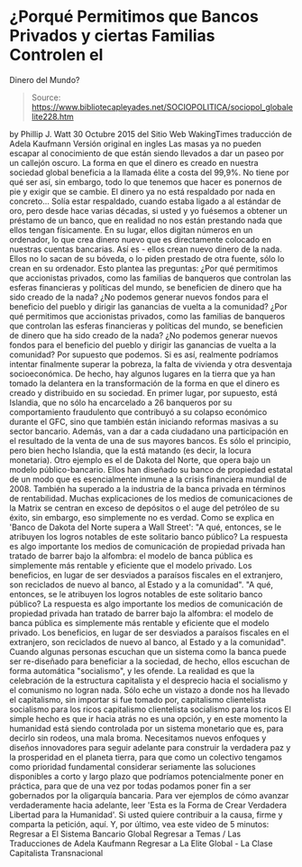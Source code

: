 # ¿Porqué Permitimos que Bancos Privados y ciertas Familias Controlen el 
Dinero del Mundo?

> Source: https://www.bibliotecapleyades.net/SOCIOPOLITICA/sociopol_globalelite228.htm

by Phillip J. Watt 30 Octubre 2015 del Sitio Web WakingTimes
traducción de Adela Kaufmann Versión original en ingles
Las masas ya no pueden escapar al conocimiento de que están siendo llevados a dar un paseo por un callejón oscuro.
La forma en que el dinero es creado en nuestra sociedad global beneficia a la llamada élite a costa del 99,9%. No tiene por qué ser así, sin embargo, todo lo que tenemos que hacer es ponernos de pie y exigir que se cambie.
El dinero ya no está respaldado por nada en concreto...
Solía estar respaldado, cuando estaba ligado a al estándar de oro, pero desde hace varias décadas, si usted y yo fuésemos a obtener un préstamo de un banco, que en realidad no nos están prestando nada que ellos tengan físicamente.
En su lugar, ellos digitan números en un ordenador, lo que crea dinero nuevo que es directamente colocado en nuestras cuentas bancarias. Así es - ellos crean nuevo dinero de la nada.
Ellos no lo sacan de su bóveda, o lo piden prestado de otra fuente, sólo lo crean en su ordenador.
Esto plantea las preguntas:
¿Por qué permitimos que accionistas privados, como las familias de banqueros que controlan las esferas financieras y políticas del mundo, se beneficien de dinero que ha sido creado de la nada? ¿No podemos generar nuevos fondos para el beneficio del pueblo y dirigir las ganancias de vuelta a la comunidad?
¿Por qué permitimos que accionistas privados, como las familias de banqueros que controlan las esferas financieras y políticas del mundo, se beneficien de dinero que ha sido creado de la nada?
¿No podemos generar nuevos fondos para el beneficio del pueblo y dirigir las ganancias de vuelta a la comunidad?
Por supuesto que podemos.
Si es así, realmente podríamos intentar finalmente superar la pobreza, la falta de vivienda y otra desventaja socioeconómica. De hecho, hay algunos lugares en la tierra que ya han tomado la delantera en la transformación de la forma en que el dinero es creado y distribuido en su sociedad.
En primer lugar, por supuesto, está Islandia, que no sólo ha encarcelado a 26 banqueros por su comportamiento fraudulento que contribuyó a su colapso económico durante el GFC, sino que también están iniciando reformas masivas a su sector bancario.
Además, van a dar a cada ciudadano una participación en el resultado de la venta de una de sus mayores bancos.
Es sólo el principio, pero bien hecho Islandia, que la está matando (es decir, la locura monetaria).
Otro ejemplo es el de Dakota del Norte, que opera bajo un modelo público-bancario.
Ellos han diseñado su banco de propiedad estatal de un modo que es esencialmente inmune a la crisis financiera mundial de 2008. También ha superado a la industria de la banca privada en términos de rentabilidad.
Muchas explicaciones de los medios de comunicaciones de la Matrix se centran en exceso de depósitos o el auge del petróleo de su éxito, sin embargo, eso simplemente no es verdad.
Como se explica en 'Banco de Dakota del Norte supera a Wall Street':
"A qué, entonces, se le atribuyen los logros notables de este solitario banco público? La respuesta es algo importante los medios de comunicación de propiedad privada han tratado de barrer bajo la alfombra: el modelo de banca pública es simplemente más rentable y eficiente que el modelo privado. Los beneficios, en lugar de ser desviados a paraísos fiscales en el extranjero, son reciclados de nuevo al banco, al Estado y a la comunidad".
"A qué, entonces, se le atribuyen los logros notables de este solitario banco público?
La respuesta es algo importante los medios de comunicación de propiedad privada han tratado de barrer bajo la alfombra: el modelo de banca pública es simplemente más rentable y eficiente que el modelo privado.
Los beneficios, en lugar de ser desviados a paraísos fiscales en el extranjero, son reciclados de nuevo al banco, al Estado y a la comunidad".
Cuando algunas personas escuchan que un sistema como la banca puede ser re-diseñado para beneficiar a la sociedad, de hecho, ellos escuchan de forma automática "socialismo", y les ofende.
La realidad es que la celebración de la estructura capitalista y el desprecio hacia el socialismo y el comunismo no logran nada.
Sólo eche un vistazo a donde nos ha llevado el capitalismo, sin importar si fue tomado por,
capitalismo clientelista socialismo para los ricos
capitalismo clientelista
socialismo para los ricos
El simple hecho es que ir hacia atrás no es una opción, y en este momento la humanidad está siendo controlada por un sistema monetario que es, para decirlo sin rodeos, una mala broma.
Necesitamos nuevos enfoques y diseños innovadores para seguir adelante para construir la verdadera paz y la prosperidad en el planeta tierra, para que como un colectivo tengamos como prioridad fundamental considerar seriamente las soluciones disponibles a corto y largo plazo que podríamos potencialmente poner en práctica, para que de una vez por todas podamos poner fin a ser gobernados por la oligarquía bancaria.
Para ver ejemplos de cómo avanzar verdaderamente hacia adelante, leer 'Esta es la Forma de Crear Verdadera Libertad para la Humanidad'.
Si usted quiere contribuir a la causa, firme y comparta la petición, aquí.
Y, por último, vea este video de 5 minutos:
Regresar a El Sistema Bancario Global
Regresar a Temas / Las Traducciones de Adela Kaufmann
Regresar a La Elite Global - La Clase Capitalista Transnacional
